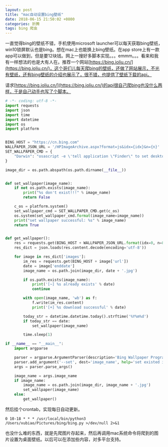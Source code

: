 ```yaml
---
layout: post
title: "mac自动设置bing壁纸"
date: 2018-06-15 21:50:02 +0800
categories: 折腾
tags: bing 爬虫
---
```


一直觉得bing的壁纸不错，手机使用microsoft launcher可以每天获取bing壁纸，win10锁屏默认也是bing。想在mac上也能换上bing壁纸。在app store上有一款app可以做到，但是要12块钱。网上一搜好多脚本实现。。。emmm。。。看来和我有一样想法的也是大有人在。推荐一个网站[https://bing.ioliu.cn/](https://bing.ioliu.cn/)，这个哥们儿每天爬bing的壁纸，还做了网站展示，不光有壁纸，还有bing壁纸的介绍也展示了，很不错，也提供了壁纸下载的api。

请求[https://bing.ioliu.cn/](https://bing.ioliu.cn/)的api很自己爬bing也没什么两样，于是自己动手也写了个脚本。

```python
# -*- coding: utf-8 -*-
import requests
import json
import time
import datetime
import os
import platform


BING_HOST = "https://cn.bing.com"
WALLPAPER_JSON_URL = '/HPImageArchive.aspx?format=js&idx={idx}&n={n}'
SET_WALLPAPER_CMD = {
    "Darwin": "osascript -e \'tell application \"Finder\" to set desktop picture to POSIX file \"{image_name}\"\'",
}

image_dir = os.path.abspath(os.path.dirname(__file__))


def set_wallpaper(image_name):
    if not os.path.exists(image_name):
        print("%s don't exist!!!" % image_name)
        return False

    c_os = platform.system()
    set_wallpaper_cmd = SET_WALLPAPER_CMD.get(c_os)
    os.system(set_wallpaper_cmd.format(image_name=image_name))
    print("set wallpaper successful: %s" % image_name)
    return True


def get_wallpaper():
    res = requests.get(BING_HOST + WALLPAPER_JSON_URL.format(idx=0, n=8))
    res_dict = json.loads(res.content.decode(encoding='utf-8'))

    for image in res_dict['images']:
        im_res = requests.get(BING_HOST + image['url'])
        date = image['enddate']
        image_name = os.path.join(image_dir, date + '.jpg')

        if os.path.exists(image_name):
            print('[~] %s already exists' % date)
            continue

        with open(image_name, 'wb') as f:
            f.write(im_res.content)
            print('[+] %s download successful' % date)

        today_str = datetime.datetime.today().strftime('%Y%m%d')
        if today_str == date:
            set_wallpaper(image_name)

        time.sleep(1)

if __name__ == "__main__":
    import argparse

    parser = argparse.ArgumentParser(description='Bing Wallpaper Program')
    parser.add_argument('--set', dest='image_name', help='set existed image to wallpaper')
    args = parser.parse_args()

    image_name = args.image_name
    if image_name:
        image_name = os.path.join(image_dir, image_name + '.jpg')
        set_wallpaper(image_name)
    else:
        get_wallpaper()
```

然后挂个crontab，实现每日自动更新。

```
0 10-18 * * * /usr/local/bin/python3 /Users/xubiao/Pictures/bing/bing.py >/dev/null 2>&1
```

也没什么难的东西，就是先爬图片存起来，然后再调用mac系统命令将爬到的图片设置为桌面壁纸。以后可以在添加些内容，对多平台支持。
